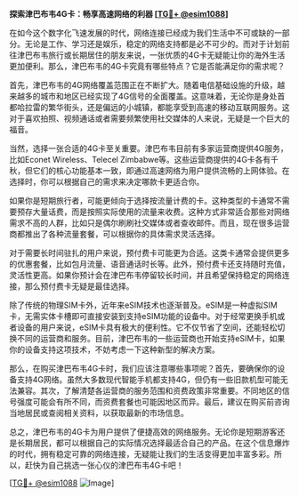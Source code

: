 **探索津巴布韦4G卡：畅享高速网络的利器 [[TG💪+ @esim1088](https://t.me/s/esim1088)]**

在如今这个数字化飞速发展的时代，网络连接已经成为我们生活中不可或缺的一部分。无论是工作、学习还是娱乐，稳定的网络支持都是必不可少的。而对于计划前往津巴布韦旅行或长期居住的朋友来说，一张优质的4G卡无疑能让你的海外生活更加便利。那么，津巴布韦的4G卡究竟有哪些特点？它是否能满足你的需求呢？

首先，津巴布韦的4G网络覆盖范围正在不断扩大。随着电信基础设施的升级，越来越多的城市和地区已经实现了4G信号的全面覆盖。这意味着，无论你是身处首都哈拉雷的繁华街头，还是偏远的小城镇，都能享受到高速的移动互联网服务。这对于喜欢拍照、视频通话或者需要频繁使用社交媒体的人来说，无疑是一个巨大的福音。

当然，选择一张合适的4G卡至关重要。津巴布韦目前有多家运营商提供4G服务，比如Econet Wireless、Telecel Zimbabwe等。这些运营商提供的4G卡各有千秋，但它们的核心功能基本一致，即通过高速网络为用户提供流畅的上网体验。在选择时，你可以根据自己的需求来决定哪款卡更适合你。

如果你是短期旅行者，可能更倾向于选择按流量计费的卡。这种类型的卡通常不需要预存大量话费，而是按照实际使用的流量来收费。这种方式非常适合那些对网络需求不高的人群，比如只是偶尔刷刷社交媒体或者查收邮件。而且，现在很多运营商都推出了各种流量套餐，可以根据你的具体需求灵活选择。

对于需要长时间驻扎的用户来说，预付费卡可能更为合适。这类卡通常会提供更多的优惠套餐，比如包月流量、语音通话时长等。此外，预付费卡还支持随时充值，灵活性更高。如果你预计会在津巴布韦停留较长时间，并且希望保持稳定的网络连接，那么预付费卡无疑是最佳选择。

除了传统的物理SIM卡外，近年来eSIM技术也逐渐普及。eSIM是一种虚拟SIM卡，无需实体卡槽即可直接安装到支持eSIM功能的设备中。对于经常更换手机或者设备的用户来说，eSIM卡具有极大的便利性。它不仅节省了空间，还能轻松切换不同的运营商和服务。目前，津巴布韦的一些运营商也开始支持eSIM卡，如果你的设备支持这项技术，不妨考虑一下这种新型的解决方案。

那么，在购买津巴布韦4G卡时，我们应该注意哪些事项呢？首先，要确保你的设备支持4G网络。虽然大多数现代智能手机都支持4G，但仍有一些旧款机型可能无法兼容。其次，了解清楚各运营商的服务范围和资费政策非常重要。不同地区的信号强度可能会有所不同，而资费套餐也可能因地区而异。最后，建议在购买前咨询当地居民或查阅相关资料，以获取最新的市场信息。

总之，津巴布韦的4G卡为用户提供了便捷高效的网络服务。无论你是短期游客还是长期居民，都可以根据自己的实际情况选择最适合自己的产品。在这个信息爆炸的时代，拥有稳定可靠的网络连接，无疑能让我们的生活变得更加丰富多彩。所以，赶快为自己挑选一张心仪的津巴布韦4G卡吧！

[[TG💪+ @esim1088](https://t.me/s/esim1088) ![Image](https://i.postimg.cc/4NQfJmqS/Snipaste-2025-05-13-00-14-12.png)]